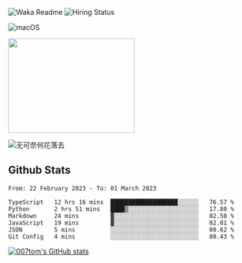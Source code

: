 ![Waka Readme](https://github.com/007tom/007tom/workflows/Waka%20Readme/badge.svg)
![Hiring Status](https://img.shields.io/badge/Hireable-true-green)
<!-- ### Hi there 👋🏿 -->

<!--
**007tom/007tom** is a ✨ _special_ ✨ repository because its `README.md` (this file) appears on your GitHub profile.

Here are some ideas to get you started:
-->

<!--
- 🔭 I’m currently working on [SoftMaple](https://github.com/SoftMaple):
-->

<!-- - 🌱 I’m currently learning ...  -->
<!-- - 👯 I’m looking for ... -->
<!-- - 🤔 I’m looking for help with Javascript AST or Parser ... -->
<!-- - 💬 Ask me about ... -->
<!-- - 📫 How to reach me: ... -->
<!-- - 😄 Pronouns: ... -->
<!-- - ⚡ Fun fact: ... -->
<!--
-->

![macOS](https://img.shields.io/badge/Macbook%20Pro-Monterey%20%7C%2013--inch%20%7C%2016%20GB%20%7C%202020-%23000000?style=flat&logo=apple&logoColor=%23ffffff)

<img src="https://user-images.githubusercontent.com/31362988/165692768-690ffd03-1b8b-4d1b-92ea-bc7e60ebd043.png" width=256 height=192 />

![无可奈何花落去](https://user-images.githubusercontent.com/31362988/209493865-4109f59e-6877-46e8-a590-3bdff438b4d4.jpg)


## Github Stats

<!--START_SECTION:waka-->

```text
From: 22 February 2023 - To: 01 March 2023

TypeScript   12 hrs 16 mins  ███████████████████░░░░░░   76.57 %
Python       2 hrs 51 mins   ████▒░░░░░░░░░░░░░░░░░░░░   17.80 %
Markdown     24 mins         ▓░░░░░░░░░░░░░░░░░░░░░░░░   02.50 %
JavaScript   19 mins         ▓░░░░░░░░░░░░░░░░░░░░░░░░   02.01 %
JSON         5 mins          ░░░░░░░░░░░░░░░░░░░░░░░░░   00.62 %
Git Config   4 mins          ░░░░░░░░░░░░░░░░░░░░░░░░░   00.43 %
```

<!--END_SECTION:waka-->


[![007tom's GitHub stats](https://github-readme-stats.vercel.app/api?username=zhyd1997&count_private=true&show_icons=true&theme=react)
](https://github.com/anuraghazra/github-readme-stats)
